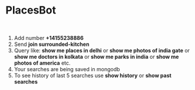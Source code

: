 # PlacesBot
<br>
<ol>
  <li>Add number <strong>+14155238886</strong></li>
  <li>Send <strong>join surrounded-kitchen</strong></li>
  <li>Query like: <strong>show me places in delhi</strong> or <strong>show me photos of india gate</strong>
  or <strong>show me doctors in kolkata</strong>
    or <strong>show me parks in india</strong>
    or <strong>show me photos of america</strong> etc.
  
  </li>
  <li>Your searches are being saved in mongodb</li>
  <li>To see history of last 5 searches use <strong>show history</strong> or <strong>show past searches</strong></li>
  </ol>
